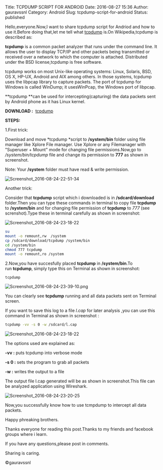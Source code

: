 Title: TCPDUMP SCRIPT FOR ANDROID
Date: 2016-08-27 15:36
Author: gauravssnl
Category: Android
Slug: tcpdump-script-for-android
Status: published

Hello,everyone.Now,I want to share tcpdump script for Andriod and how to use it.Before doing that,let me tell what [tcpdump](https://en.wikipedia.org/wiki/Tcpdump) is.On Wikipedia,tcpdump is described as:

**tcpdump** is a common packet analyzer that runs under the command line. It allows the user to display TCP/IP and other packets being transmitted or received over a network to which the computer is attached. Distributed under the BSD license,tcpdump is free software.

tcpdump works on most Unix-like operating systems: Linux, Solaris, BSD, OS X, HP-UX, Android and AIX among others. In those systems, tcpdump uses the libpcap library to capture packets. The port of tcpdump for Windows is called WinDump; it usesWinPcap, the Windows port of libpcap.

**tcpdump **can be used for intercepting(capturing) the data packets sent by Android phone as it has Linux kernel.

**DOWNLOAD :**  [tcpdump](http://www.strazzere.com/android/tcpdump)

**STEPS:**

1.First trick:

Download and move *tcpdump *script to **/system/bin** folder using file manager like Xplore File manager. Use Xplore or any Filemanager with "Superuser + Mount" mode for changing file permissions.Now,go to  */system/bin/tcpdump* file and change its permission to **777** as shown in screenshot.

Note: Your **/system** folder must have read & write permission.

![Screenshot_2016-08-24-22-51-34](https://gauravssnl.files.wordpress.com/2016/08/screenshot_2016-08-24-22-51-34.png)

Another trick:

Consider that **tcpdump** script which i downloaded is in **/sdcard/download** folder.Then you can type these commands in terminal to copy file **tcpdump** to **/system/bin** and for changing file permission of **tcpdump** to *777* (see screnshot).Type these in terminal carefully as shown in screenshot:

![Screenshot_2016-08-24-23-18-22](https://gauravssnl.files.wordpress.com/2016/08/screenshot_2016-08-24-23-18-22.png)

```bash
su
mount -o remount,rw  /system
cp /sdcard/download/tcpdump /system/bin
cd /system/bin
chmod 777 tcpdump
mount -o remount,ro /system
```
2.Now,you have succesfully placed **tcpdump** in **/system/bin**.To run **tcpdump**, simply type this on Terminal as shown in screenshot:

`tcpdump`

![Screenshot_2016-08-24-23-39-10.png](https://gauravssnl.files.wordpress.com/2016/08/screenshot_2016-08-24-23-39-10.png)

You can clearly see **tcpdump** running and all data packets sent on Terminal screen.

If you want to save this log to a file *l.cap* for later analysis ,you can use this command in Terminal as shown in screenshot :
```bash
tcpdump -vv -s 0 -w /sdcard/l.cap
```

![Screenshot_2016-08-24-23-18-22](https://gauravssnl.files.wordpress.com/2016/08/screenshot_2016-08-24-23-18-221.png)

The options used are explained as:

**-vv :** puts tcpdump into verbose mode

**-s 0 :** sets the program to grab all packets

**-w :** writes the output to a file

The output file l.cap generated will be as shown in screenshot.This file can be analyzed application using Wireshark.

![Screenshot_2016-08-24-23-20-25](https://gauravssnl.files.wordpress.com/2016/08/screenshot_2016-08-24-23-20-25.png)


Now,you successfully know how to use tcmpdump to intercept all data packets.

Happy phreaking brothers.

Thanks everyone for reading this post.Thanks to my friends and facebook groups where i learn.

If you have any questions,please post in comments.

Sharing is caring.

©gauravssnl

 
